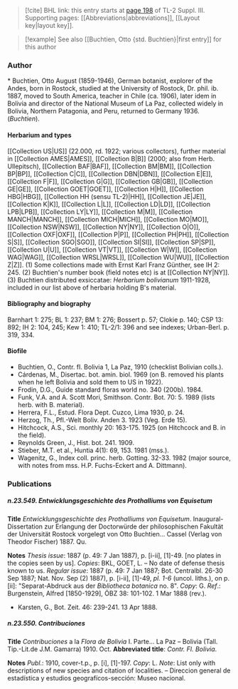 > [!cite] BHL link: this entry starts at [page 198](https://www.biodiversitylibrary.org/item/103861#page/208/mode/1up) of TL-2 Suppl. III.
> Supporting pages: [[Abbreviations|abbreviations]], [[Layout key|layout key]].

> [!example] See also [[Buchtien, Otto {std. Buchtien}|first entry]] for this author

### Author

\* Buchtien, Otto August (1859-1946), German botanist, explorer of the Andes, born in Rostock, studied at the University of Rostock, Dr. phil. ib. 1887, moved to South America, teacher in Chile (ca. 1906), later idem in Bolivia and director of the National Museum of La Paz, collected widely in Bolivia, Northern Patagonia, and Peru, returned to Germany 1936. (*Buchtien*).

#### Herbarium and types

[[Collection US|US]] (22.000, rd. 1922; various collectors), further material in [[Collection AMES|AMES]], [[Collection B|B]] (2000; also from Herb. Ullepitsch), [[Collection BAF|BAF]], [[Collection BM|BM]], [[Collection BP|BP]], [[Collection C|C]], [[Collection DBN|DBN]], [[Collection E|E]], [[Collection F|F]], [[Collection G|G]], [[Collection GB|GB]], [[Collection GE|GE]], [[Collection GOET|GOET]], [[Collection H|H]], [[Collection HBG|HBG]], [[Collection HH (sensu TL-2)|HH]], [[Collection JE|JE]], [[Collection K|K]], [[Collection L|L]], [[Collection LD|LD]], [[Collection LPB|LPB]], [[Collection LY|LY]], [[Collection M|M]], [[Collection MANCH|MANCH]], [[Collection MICH|MICH]], [[Collection MO|MO]], [[Collection NSW|NSW]], [[Collection NY|NY]], [[Collection O|O]], [[Collection OXF|OXF]], [[Collection P|P]], [[Collection PH|PH]], [[Collection S|S]], [[Collection SGO|SGO]], [[Collection SI|SI]], [[Collection SP|SP]], [[Collection U|U]], [[Collection VT|VT]], [[Collection W|W]], [[Collection WAG|WAG]], [[Collection WRSL|WRSL]], [[Collection WU|WU]], [[Collection Z|Z]].
(1) Some collections made with Ernst Karl Franz Günther, see IH 2: 245.
(2) Buchtien's number book (field notes etc) is at [[Collection NY|NY]].
(3) Buchtien distributed exsiccatae: *Herbarium bolivianum* 1911-1928, included in our list above of herbaria holding B's material.

#### Bibliography and biography

Barnhart 1: 275; BL 1: 237; BM 1: 276; Bossert p. 57; Clokie p. 140; CSP 13: 892; IH 2: 104, 245; Kew 1: 410; TL-2/1: 396 and see indexes; Urban-Berl. p. 319, 334.

#### Biofile

- Buchtien, O., Contr. fl. Bolivia 1, La Paz, 1910 (checklist Bolivian colls.).
- Cárdenas, M., Disertac. bot. amin. biol. 1969 (on B. removed his plants when he left Bolivia and sold them to US in 1922).
- Frodin, D.G., Guide standard floras world no. 340 (200b). 1984.
- Funk, V.A. and A. Scott Mori, Smithson. Contr. Bot. 70: 5. 1989 (lists herb. with B. material).
- Herrera, F.L., Estud. Flora Dept. Cuzco, Lima 1930, p. 24.
- Herzog, Th., Pfl.-Welt Boliv. Anden 3. 1923 (Veg. Erde 15).
- Hitchcock, A.S., Sci. monthly 20: 163-175. 1925 (on Hitchcock and B. in the field).
- Reynolds Green, J., Hist. bot. 241. 1909.
- Stieber, M.T. et al., Huntia 4(1): 69, 153. 1981 (mss.).
- Wagenitz, G., Index coll. princ. herb. Gotting. 32-33. 1982 (major source, with notes from mss. H.P. Fuchs-Eckert and A. Dittmann).

### Publications

##### n.23.549. Entwicklungsgeschichte des Prothalliums von Equisetum

**Title**
*Entwicklungsgeschichte des Prothalliums von Equisetum*. Inaugural-Dissertation zur Erlangung der Doctorwürde der philosophischen Fakultät der Universität Rostock vorgelegt von Otto Buchtien... Cassel (Verlag von Theodor Fischer) 1887. Qu.

**Notes**
*Thesis issue*: 1887 (p. 49: 7 Jan 1887), p. \[i-ii\], \[1\]-49. \[no plates in the copies seen by us\].
*Copies*: BKL, GOET, L. – No date of defense thesis known to us.
*Regular issue*: 1887 (p. 49: 7 Jan 1887; Bot. Centralbl. 26-30 Sep 1887; Nat. Nov. Sep (2) 1887), p. \[i-ii\], \[1\]-49, *pl. 1-6* (uncol. liths.), on p. \[ii\]: "Separat-Abdruck aus der *Bibliotheca botanica* no. 8". *Copy*: G.
*Ref*.: Burgenstein, Alfred \[1850-1929\], ÖBZ 38: 101-102. 1 Mar 1888 (rev.).
- Karsten, G., Bot. Zeit. 46: 239-241. 13 Apr 1888.

##### n.23.550. Contribuciones

**Title**
*Contribuciones* a la *Flora de Bolivia* I. Parte... La Paz – Bolivia (Tall. Tip.-Lit.de J.M. Gamarra) 1910. Oct.
**Abbreviated title**: *Contr. Fl. Bolivia*.

**Notes**
*Publ*.: 1910, cover-t.p., p. \[i\], \[1\]-197. *Copy*: L.
*Note*: List only with descriptions of new species and citation of localities. – Direccion general de estadística y estudios geografícos-sección: Museo nacional.

